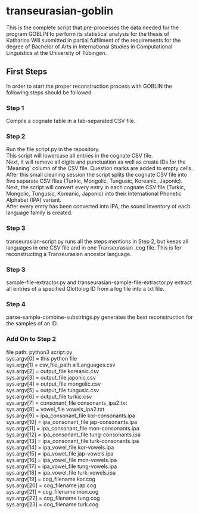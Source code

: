 # transeurasian-goblin
This is the complete script that pre-processes the data needed for the program GOBLIN to perform its statistical analysis for the thesis of Katharina Will submitted in partial fulfilment of the requirements for the degree of Bachelor of Arts in International Studies in Computational Linguistics at the University of Tübingen.

## First Steps
In order to start the proper reconstruction process with GOBLIN the following steps should be followed.
### Step 1
Compile a cognate table in a tab-separated CSV file.
### Step 2
Run the file script.py in the repository.\
This script will lowercase all entries in the cognate CSV file.\
Next, it will remove all digits and punctuation as well as create IDs for the 'Meaning' column of the CSV file. Question marks are added to empty cells.\
After this small cleaning session the script splits the cognate CSV file into five separate CSV files (Turkic, Mongolic, Tungusic, Koreanic, Japonic).\
Next, the script will convert every entry in each cognate CSV file (Turkic, Mongolic, Tungusic, Koreanic, Japonic) into their International Phonetic Alphabet (IPA) variant.\
After every entry has been converted into IPA, the sound inventory of each language family is created.
### Step 3
transeurasian-script.py runs all the steps mentions in Step 2, but keeps all languages in one CSV file and in one Transeurasian .cog file. This is for reconstructing a Transeurasian ancestor language.
### Step 3
sample-file-extractor.py and transeurasian-sample-file-extractor.py extract all entries of a specified Glottolog ID from a log file into a txt file.
### Step 4
parse-sample-combine-substrings.py generates the best reconstruction for the samples of an ID.


### Add On to Step 2
file path: python3 script.py\
sys.argv[0] = this python file\
sys.argv[1] = csv_file_path allLanguages.csv\
sys.argv[2] = output_file koreanic.csv\
sys.argv[3] = output_file japonic.csv\
sys.argv[4] = output_file mongolic.csv\
sys.argv[5] = output_file tungusic.csv\
sys.argv[6] = output_file turkic.csv\
sys.argv[7] = consonant_file consonants_ipa2.txt\
sys.argv[8] = vowel_file vowels_ipa2.txt\
sys.argv[9] = ipa_consonant_file kor-consonants.ipa\
sys.argv[10] = ipa_consonant_file jap-consonants.ipa\
sys.argv[11] = ipa_consonant_file mon-consonants.ipa\
sys.argv[12] = ipa_consonant_file tung-consonants.ipa\
sys.argv[13] = ipa_consonant_file turk-consonants.ipa\
sys.argv[14] = ipa_vowel_file kor-vowels.ipa\
sys.argv[15] = ipa_vowel_file jap-vowels.ipa\
sys.argv[16] = ipa_vowel_file mon-vowels.ipa\
sys.argv[17] = ipa_vowel_file tung-vowels.ipa\
sys.argv[18] = ipa_vowel_file turk-vowels.ipa\
sys.argv[19] = cog_filename kor.cog\
sys.argv[20] = cog_filename jap.cog\
sys.argv[21] = cog_filename mon.cog\
sys.argv[22] = cog_filename tung.cog\
sys.argv[23] = cog_filename turk.cog

